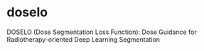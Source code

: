 # doselo
DOSELO (Dose Segmentation Loss Function): Dose Guidance for Radiotherapy-oriented Deep Learning Segmentation
